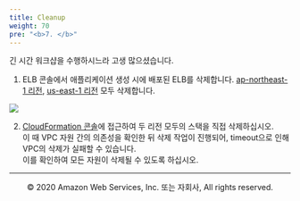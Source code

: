 ```yaml
---
title: Cleanup
weight: 70
pre: "<b>7. </b>"
---
```


긴 시간 워크샵을 수행하시느라 고생 많으셨습니다.  


1. ELB 콘솔에서 애플리케이션 생성 시에 배포된 ELB를 삭제합니다.
[ap-northeast-1 리전](https://console.aws.amazon.com/ec2/v2/home?region=ap-northeast-1#LoadBalancers:), [us-east-1 리전](https://console.aws.amazon.com/ec2/v2/home?region=us-east-1#LoadBalancers:sort=loadBalancerName) 모두 삭제합니다.

![](/images/70-cleanup/elb-delete.png)


2. [CloudFormation 콘솔](console.aws.amazon.com/cloudformation/)에 접근하여 두 리전 모두의 스택을 직접 삭제하십시오.  
이 때 VPC 자원 간의 의존성을 확인한 뒤 삭제 작업이 진행되어, timeout으로 인해 VPC의 삭제가 실패할 수 있습니다.  
이를 확인하여 모든 자원이 삭제될 수 있도록 하십시오.



---
<p align="center">
© 2020 Amazon Web Services, Inc. 또는 자회사, All rights reserved.
</p>
